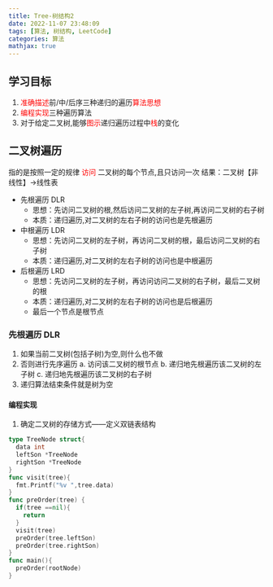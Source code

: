 ```yaml
---
title: Tree-树结构2
date: 2022-11-07 23:48:09
tags: [算法, 树结构, LeetCode]
categories: 算法
mathjax: true
---
```


## 学习目标

1. <font color=red>准确描述</font>前/中/后序三种递归的遍历<font color=red>算法思想</font>
2. <font color=red>编程实现</font>三种遍历算法
3. 对于给定二叉树,能够<font color=red>图示</font>递归遍历过程中<font color=red>栈</font>的变化

## 二叉树遍历

指的是按照一定的规律 <font color=red>访问 </font>二叉树的每个节点,且只访问一次
结果：二叉树【非线性】->线性表

- 先根遍历 DLR
  - 思想：先访问二叉树的根,然后访问二叉树的左子树,再访问二叉树的右子树
  - 本质：递归遍历,对二叉树的左右子树的访问也是先根遍历
- 中根遍历 LDR
  - 思想：先访问二叉树的左子树，再访问二叉树的根，最后访问二叉树的右子树
  - 本质：递归遍历,对二叉树的左右子树的访问也是中根遍历
- 后根遍历 LRD
  - 思想：先访问二叉树的左子树，再访问访问二叉树的右子树，最后二叉树的根
  - 本质：递归遍历,对二叉树的左右子树的访问也是后根遍历
  - 最后一个节点是根节点

### 先根遍历 DLR

1. 如果当前二叉树(包括子树)为空,则什么也不做
2. 否则进行先序遍历
   a. 访问该二叉树的根节点
   b. 递归地先根遍历该二叉树的左子树
   c. 递归地先根遍历该二叉树的右子树
3. 递归算法结束条件就是树为空

#### 编程实现

1. 确定二叉树的存储方式——定义双链表结构

```go
type TreeNode struct{
  data int
  leftSon *TreeNode
  rightSon *TreeNode
}
func visit(tree){
  fmt.Printf("%v ",tree.data)
}
func preOrder(tree) {
  if(tree ==nil){
    return
  }
  visit(tree)
  preOrder(tree.leftSon)
  preOrder(tree.rightSon)
}
func main(){
  preOrder(rootNode)
}
```

